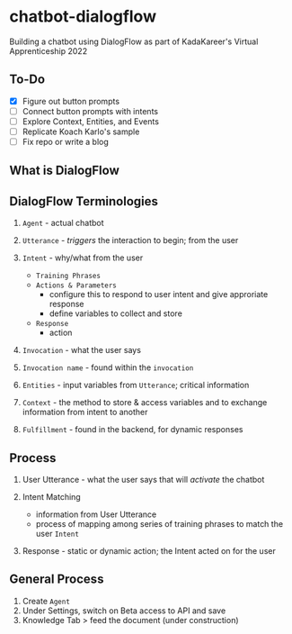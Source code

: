 # chatbot-dialogflow
Building a chatbot using DialogFlow as part of KadaKareer's Virtual Apprenticeship 2022

## To-Do
+ [X] Figure out button prompts
+ [ ] Connect button prompts with intents
+ [ ] Explore Context, Entities, and Events
+ [ ] Replicate Koach Karlo's sample
+ [ ] Fix repo or write a blog

## What is DialogFlow

## DialogFlow Terminologies

1. `Agent` - actual chatbot
2. `Utterance` - *triggers* the interaction to begin; from the user
3. `Intent` - why/what from the user
    - `Training Phrases` 
    - `Actions & Parameters`  
        - configure this to respond to user intent and give approriate response  
        - define variables to collect and store  
    - `Response`  
        - action

5. `Invocation` - what the user says
6. `Invocation name` - found within the  `invocation`
7. `Entities` - input variables from `Utterance`; critical information
8. `Context` - the method to store & access variables and to exchange information from intent to another
9. `Fulfillment` - found in the backend, for dynamic responses

## Process
1. User Utterance - what the user says that will *activate* the chatbot
2. Intent Matching 
    - information from User Utterance
    - process of mapping among series of training phrases to match the user `Intent` 

3. Response - static or dynamic action; the Intent acted on for the user

## General Process
1. Create `Agent`
2. Under Settings, switch on Beta access to API and save
3. Knowledge Tab > feed the document (under construction) 

